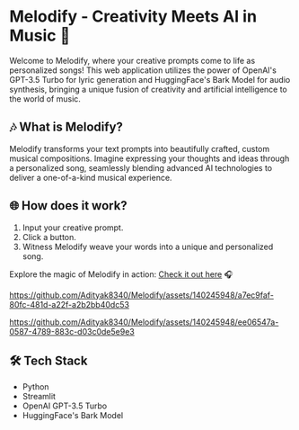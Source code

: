 # Melodify - Creativity Meets AI in Music 🎵

Welcome to Melodify, where your creative prompts come to life as personalized songs! This web application utilizes the power of OpenAI's GPT-3.5 Turbo for lyric generation and HuggingFace's Bark Model for audio synthesis, bringing a unique fusion of creativity and artificial intelligence to the world of music.

## 🎶 What is Melodify?

Melodify transforms your text prompts into beautifully crafted, custom musical compositions. Imagine expressing your thoughts and ideas through a personalized song, seamlessly blending advanced AI technologies to deliver a one-of-a-kind musical experience.

## 🌐 How does it work?

1. Input your creative prompt.
2. Click a button.
3. Witness Melodify weave your words into a unique and personalized song.

Explore the magic of Melodify in action: [Check it out here](https://melodify.streamlit.app) 🎧


https://github.com/Adityak8340/Melodify/assets/140245948/a7ec9faf-80fc-481d-a22f-a2b2bb40dc53


https://github.com/Adityak8340/Melodify/assets/140245948/ee06547a-0587-4789-883c-d03c0de5e9e3





## 🛠️ Tech Stack

- Python
- Streamlit
- OpenAI GPT-3.5 Turbo
- HuggingFace's Bark Model

